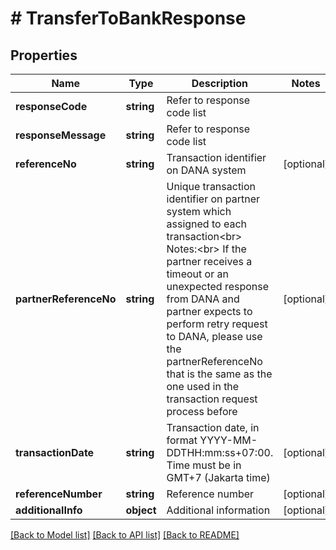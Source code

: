 # # TransferToBankResponse

## Properties

Name | Type | Description | Notes
------------ | ------------- | ------------- | -------------
**responseCode** | **string** | Refer to response code list |
**responseMessage** | **string** | Refer to response code list |
**referenceNo** | **string** | Transaction identifier on DANA system | [optional]
**partnerReferenceNo** | **string** | Unique transaction identifier on partner system which assigned to each transaction&lt;br&gt; Notes:&lt;br&gt; If the partner receives a timeout or an unexpected response from DANA and partner expects to perform retry request to DANA, please use the partnerReferenceNo that is the same as the one used in the transaction request process before | [optional]
**transactionDate** | **string** | Transaction date, in format YYYY-MM-DDTHH:mm:ss+07:00. Time must be in GMT+7 (Jakarta time) | [optional]
**referenceNumber** | **string** | Reference number | [optional]
**additionalInfo** | **object** | Additional information | [optional]

[[Back to Model list]](../../README.md#models) [[Back to API list]](../../README.md#endpoints) [[Back to README]](../../README.md)
